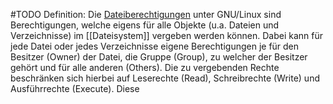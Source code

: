 #TODO
Definition: Die [Dateiberechtigungen](https://de.wikipedia.org/wiki/Unix-Dateirechte) unter GNU/Linux sind Berechtigungen, welche eigens für alle Objekte (u.a. Dateien und Verzeichnisse) im [[Dateisystem]] vergeben werden können. Dabei kann für jede Datei oder jedes Verzeichnisse eigene Berechtigungen je für den Besitzer (Owner) der Datei, die Gruppe (Group), zu welcher der Besitzer gehört und für alle anderen (Others). Die zu vergebenden Rechte beschränken sich hierbei auf Leserechte (Read), Schreibrechte (Write) und Ausführrechte (Execute). Diese 